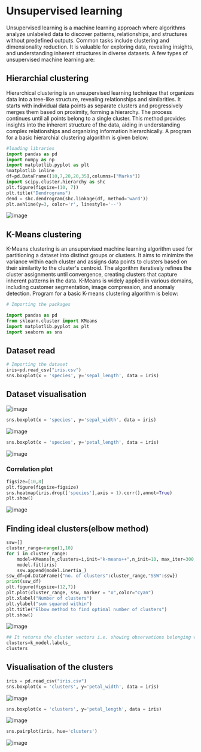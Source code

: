 # Unsupervised learning

Unsupervised learning is a machine learning approach where algorithms analyze unlabeled data to discover patterns, relationships, and structures without predefined outputs. Common tasks include clustering and dimensionality reduction. It is valuable for exploring data, revealing insights, and understanding inherent structures in diverse datasets.
A few types of unsupervised machine learning are:

## Hierarchial clustering
Hierarchical clustering is an unsupervised learning technique that organizes data into a tree-like structure, revealing relationships and similarities. It starts with individual data points as separate clusters and progressively merges them based on proximity, forming a hierarchy. The process continues until all points belong to a single cluster. This method provides insights into the inherent structure of the data, aiding in understanding complex relationships and organizing information hierarchically.
A program for a basic hierarchial clustering algorithm is given below:
```python
#loading libraries
import pandas as pd
import numpy as np
import matplotlib.pyplot as plt
%matplotlib inline
df=pd.DataFrame([10,7,28,20,35],columns=["Marks"])
import scipy.cluster.hierarchy as shc
plt.figure(figsize=(10, 7))  
plt.title("Dendrograms")  
dend = shc.dendrogram(shc.linkage(df, method='ward'))
plt.axhline(y=3, color='r', linestyle='--')
```
![image](https://github.com/VMOnGit/Python-for-Basic-ML/assets/114856002/540cfb55-0cc6-4807-882e-a415e03d4612)

## K-Means clustering
K-Means clustering is an unsupervised machine learning algorithm used for partitioning a dataset into distinct groups or clusters. It aims to minimize the variance within each cluster and assigns data points to clusters based on their similarity to the cluster's centroid. The algorithm iteratively refines the cluster assignments until convergence, creating clusters that capture inherent patterns in the data. K-Means is widely applied in various domains, including customer segmentation, image compression, and anomaly detection.
Program for a basic K-means clustering algorithm is below:
```python
# Importing the packages

import pandas as pd
from sklearn.cluster import KMeans
import matplotlib.pyplot as plt
import seaborn as sns
```
## Dataset read
```python
# Importing the dataset
iris=pd.read_csv("iris.csv")
sns.boxplot(x = 'species', y='sepal_length', data = iris)
```
## Dataset visualisation
![image](https://github.com/VMOnGit/Python-for-Basic-ML/assets/114856002/4ab5d74e-2250-44d1-b2ed-47cc8e78c60a)
```python
sns.boxplot(x = 'species', y='sepal_width', data = iris)
```
![image](https://github.com/VMOnGit/Python-for-Basic-ML/assets/114856002/fc607889-3660-429f-a32c-1cf0e0705f86)
```python
sns.boxplot(x = 'species', y='petal_length', data = iris)
```
![image](https://github.com/VMOnGit/Python-for-Basic-ML/assets/114856002/b4ad8e98-9cc1-43f9-a479-e48e20ece385)
### Correlation plot
```python
figsize=[10,8]
plt.figure(figsize=figsize)
sns.heatmap(iris.drop(['species'],axis = 1).corr(),annot=True)
plt.show()
```
![image](https://github.com/VMOnGit/Python-for-Basic-ML/assets/114856002/8cf77d30-5525-4221-bcc1-aadf696fb834)
## Finding ideal clusters(elbow method)
```python
ssw=[]
cluster_range=range(1,10)
for i in cluster_range:
    model=KMeans(n_clusters=i,init="k-means++",n_init=10, max_iter=300, random_state=0)
    model.fit(iris)
    ssw.append(model.inertia_)
ssw_df=pd.DataFrame({"no. of clusters":cluster_range,"SSW":ssw})
print(ssw_df)
plt.figure(figsize=(12,7))
plt.plot(cluster_range, ssw, marker = "o",color="cyan")
plt.xlabel("Number of clusters")
plt.ylabel("sum squared within")
plt.title("Elbow method to find optimal number of clusters")
plt.show()
```
![image](https://github.com/VMOnGit/Python-for-Basic-ML/assets/114856002/0b1f1b16-2c61-483d-893b-f5c75261010b)
```python
## It returns the cluster vectors i.e. showing observations belonging which clusters 
clusters=k_model.labels_
clusters
```
## Visualisation of the clusters
```python
iris = pd.read_csv("iris.csv")
sns.boxplot(x = 'clusters', y='petal_width', data = iris)
```
![image](https://github.com/VMOnGit/Python-for-Basic-ML/assets/114856002/630c2c5f-7632-4b79-988b-16fc0a14a9e3)
```python
sns.boxplot(x = 'clusters', y='petal_length', data = iris)
```
![image](https://github.com/VMOnGit/Python-for-Basic-ML/assets/114856002/2e523d84-8488-454b-8aa5-4cb9f7cde002)
```python
sns.pairplot(iris, hue='clusters')
```
![image](https://github.com/VMOnGit/Python-for-Basic-ML/assets/114856002/2b639b74-de9d-4665-b82f-308be0ce0360)


